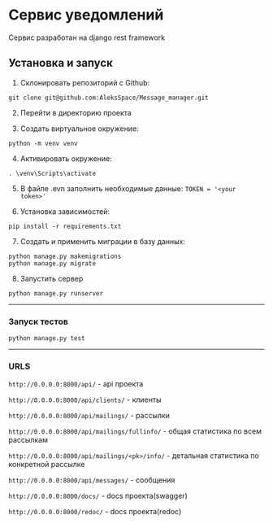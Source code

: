 # Сервис уведомлений

Сервис разработан на django rest framework


## Установка и запуск

1. Склонировать репозиторий с Github:

````
git clone git@github.com:AleksSpace/Message_manager.git
````
2. Перейти в директорию проекта

3. Создать виртуальное окружение:

````
python -m venv venv
````

4. Активировать окружение: 

````
. \venv\Scripts\activate
````
5. В файле .evn заполнить необходимые данные: ```TOKEN = '<your token>'```
 
6. Установка зависимостей:

```
pip install -r requirements.txt
```

7. Создать и применить миграции в базу данных:
```
python manage.py makemigrations
python manage.py migrate
```
8. Запустить сервер
```
python manage.py runserver
```

***
### Запуск тестов
``` 
python manage.py test
```
***
### URLS

```http://0.0.0.0:8000/api/``` - api проекта

```http://0.0.0.0:8000/api/clients/``` - клиенты

```http://0.0.0.0:8000/api/mailings/``` - рассылки

```http://0.0.0.0:8000/api/mailings/fullinfo/``` - общая статистика по всем рассылкам

```http://0.0.0.0:8000/api/mailings/<pk>/info/``` - детальная статистика по конкретной рассылке

```http://0.0.0.0:8000/api/messages/``` - сообщения

```http://0.0.0.0:8000/docs/``` - docs проекта(swagger)

```http://0.0.0.0:8000/redoc/``` - docs проекта(redoc)